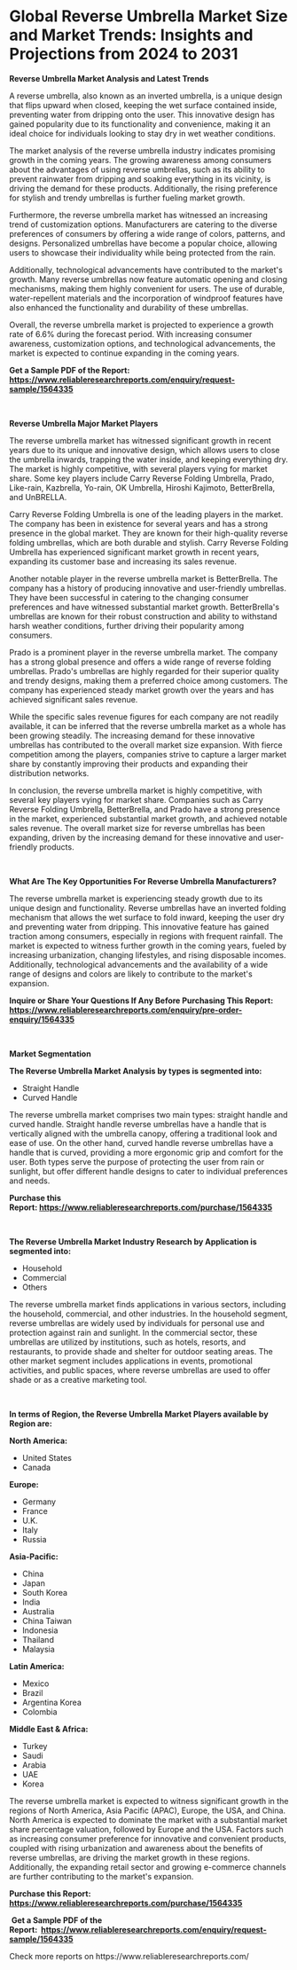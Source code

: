 <p><h1>Global Reverse Umbrella Market Size and Market Trends: Insights and Projections from 2024 to 2031</h1></p><p><strong>Reverse Umbrella Market Analysis and Latest Trends</strong></p>
<p><p>A reverse umbrella, also known as an inverted umbrella, is a unique design that flips upward when closed, keeping the wet surface contained inside, preventing water from dripping onto the user. This innovative design has gained popularity due to its functionality and convenience, making it an ideal choice for individuals looking to stay dry in wet weather conditions.</p><p>The market analysis of the reverse umbrella industry indicates promising growth in the coming years. The growing awareness among consumers about the advantages of using reverse umbrellas, such as its ability to prevent rainwater from dripping and soaking everything in its vicinity, is driving the demand for these products. Additionally, the rising preference for stylish and trendy umbrellas is further fueling market growth.</p><p>Furthermore, the reverse umbrella market has witnessed an increasing trend of customization options. Manufacturers are catering to the diverse preferences of consumers by offering a wide range of colors, patterns, and designs. Personalized umbrellas have become a popular choice, allowing users to showcase their individuality while being protected from the rain.</p><p>Additionally, technological advancements have contributed to the market's growth. Many reverse umbrellas now feature automatic opening and closing mechanisms, making them highly convenient for users. The use of durable, water-repellent materials and the incorporation of windproof features have also enhanced the functionality and durability of these umbrellas.</p><p>Overall, the reverse umbrella market is projected to experience a growth rate of 6.6% during the forecast period. With increasing consumer awareness, customization options, and technological advancements, the market is expected to continue expanding in the coming years.</p></p>
<p><strong>Get a Sample PDF of the Report:&nbsp; <a href="https://www.reliableresearchreports.com/enquiry/request-sample/1564335">https://www.reliableresearchreports.com/enquiry/request-sample/1564335</a></strong></p>
<p>&nbsp;</p>
<p><strong>Reverse Umbrella Major Market Players</strong></p>
<p><p>The reverse umbrella market has witnessed significant growth in recent years due to its unique and innovative design, which allows users to close the umbrella inwards, trapping the water inside, and keeping everything dry. The market is highly competitive, with several players vying for market share. Some key players include Carry Reverse Folding Umbrella, Prado, Like-rain, Kazbrella, Yo-rain, OK Umbrella, Hiroshi Kajimoto, BetterBrella, and UnBRELLA.</p><p>Carry Reverse Folding Umbrella is one of the leading players in the market. The company has been in existence for several years and has a strong presence in the global market. They are known for their high-quality reverse folding umbrellas, which are both durable and stylish. Carry Reverse Folding Umbrella has experienced significant market growth in recent years, expanding its customer base and increasing its sales revenue.</p><p>Another notable player in the reverse umbrella market is BetterBrella. The company has a history of producing innovative and user-friendly umbrellas. They have been successful in catering to the changing consumer preferences and have witnessed substantial market growth. BetterBrella's umbrellas are known for their robust construction and ability to withstand harsh weather conditions, further driving their popularity among consumers.</p><p>Prado is a prominent player in the reverse umbrella market. The company has a strong global presence and offers a wide range of reverse folding umbrellas. Prado's umbrellas are highly regarded for their superior quality and trendy designs, making them a preferred choice among customers. The company has experienced steady market growth over the years and has achieved significant sales revenue.</p><p>While the specific sales revenue figures for each company are not readily available, it can be inferred that the reverse umbrella market as a whole has been growing steadily. The increasing demand for these innovative umbrellas has contributed to the overall market size expansion. With fierce competition among the players, companies strive to capture a larger market share by constantly improving their products and expanding their distribution networks.</p><p>In conclusion, the reverse umbrella market is highly competitive, with several key players vying for market share. Companies such as Carry Reverse Folding Umbrella, BetterBrella, and Prado have a strong presence in the market, experienced substantial market growth, and achieved notable sales revenue. The overall market size for reverse umbrellas has been expanding, driven by the increasing demand for these innovative and user-friendly products.</p></p>
<p>&nbsp;</p>
<p><strong>What Are The Key Opportunities For Reverse Umbrella Manufacturers?</strong></p>
<p><p>The reverse umbrella market is experiencing steady growth due to its unique design and functionality. Reverse umbrellas have an inverted folding mechanism that allows the wet surface to fold inward, keeping the user dry and preventing water from dripping. This innovative feature has gained traction among consumers, especially in regions with frequent rainfall. The market is expected to witness further growth in the coming years, fueled by increasing urbanization, changing lifestyles, and rising disposable incomes. Additionally, technological advancements and the availability of a wide range of designs and colors are likely to contribute to the market's expansion.</p></p>
<p><strong>Inquire or Share Your Questions If Any Before Purchasing This Report: <a href="https://www.reliableresearchreports.com/enquiry/pre-order-enquiry/1564335">https://www.reliableresearchreports.com/enquiry/pre-order-enquiry/1564335</a></strong></p>
<p>&nbsp;</p>
<p><strong>Market Segmentation</strong></p>
<p><strong>The Reverse Umbrella Market Analysis by types is segmented into:</strong></p>
<p><ul><li>Straight Handle</li><li>Curved Handle</li></ul></p>
<p><p>The reverse umbrella market comprises two main types: straight handle and curved handle. Straight handle reverse umbrellas have a handle that is vertically aligned with the umbrella canopy, offering a traditional look and ease of use. On the other hand, curved handle reverse umbrellas have a handle that is curved, providing a more ergonomic grip and comfort for the user. Both types serve the purpose of protecting the user from rain or sunlight, but offer different handle designs to cater to individual preferences and needs.</p></p>
<p><strong>Purchase this Report:&nbsp;<a href="https://www.reliableresearchreports.com/purchase/1564335">https://www.reliableresearchreports.com/purchase/1564335</a></strong></p>
<p>&nbsp;</p>
<p><strong>The Reverse Umbrella Market Industry Research by Application is segmented into:</strong></p>
<p><ul><li>Household</li><li>Commercial</li><li>Others</li></ul></p>
<p><p>The reverse umbrella market finds applications in various sectors, including the household, commercial, and other industries. In the household segment, reverse umbrellas are widely used by individuals for personal use and protection against rain and sunlight. In the commercial sector, these umbrellas are utilized by institutions, such as hotels, resorts, and restaurants, to provide shade and shelter for outdoor seating areas. The other market segment includes applications in events, promotional activities, and public spaces, where reverse umbrellas are used to offer shade or as a creative marketing tool.</p></p>
<p>&nbsp;</p>
<p><strong>In terms of Region, the Reverse Umbrella Market Players available by Region are:</strong></p>
<p>
    <p> <strong> North America: </strong>
        <ul>
            <li>United States</li>
            <li>Canada</li>
        </ul>
        </p> 
    <p> <strong> Europe: </strong>
        <ul>
            <li>Germany</li>
            <li>France</li>
            <li>U.K.</li>
            <li>Italy</li>
            <li>Russia</li>
        </ul>
        </p> 
    <p> <strong> Asia-Pacific: </strong>
        <ul>
            <li>China</li>
            <li>Japan</li>
            <li>South Korea</li>
            <li>India</li>
            <li>Australia</li>
            <li>China Taiwan</li>
            <li>Indonesia</li>
            <li>Thailand</li>
            <li>Malaysia</li>
        </ul>
        </p> 
    <p> <strong> Latin America: </strong>
        <ul>
            <li>Mexico</li>
            <li>Brazil</li>
            <li>Argentina Korea</li>
            <li>Colombia</li>
        </ul>
        </p> 
    <p> <strong> Middle East & Africa: </strong>
        <ul>
            <li>Turkey</li>
            <li>Saudi</li>
            <li>Arabia</li>
            <li>UAE</li>
            <li>Korea</li>
        </ul>
    </p>
    </p>
<p><p>The reverse umbrella market is expected to witness significant growth in the regions of North America, Asia Pacific (APAC), Europe, the USA, and China. North America is expected to dominate the market with a substantial market share percentage valuation, followed by Europe and the USA. Factors such as increasing consumer preference for innovative and convenient products, coupled with rising urbanization and awareness about the benefits of reverse umbrellas, are driving the market growth in these regions. Additionally, the expanding retail sector and growing e-commerce channels are further contributing to the market's expansion.</p></p>
<p><strong>Purchase this Report: <a href="https://www.reliableresearchreports.com/purchase/1564335">https://www.reliableresearchreports.com/purchase/1564335</a></strong></p>
<p>&nbsp;<strong>Get a Sample PDF of the Report:&nbsp;&nbsp;<a href="https://www.reliableresearchreports.com/enquiry/request-sample/1564335">https://www.reliableresearchreports.com/enquiry/request-sample/1564335</a></strong></p>
<p><strong></strong></p>
<p>Check more reports on https://www.reliableresearchreports.com/</p>